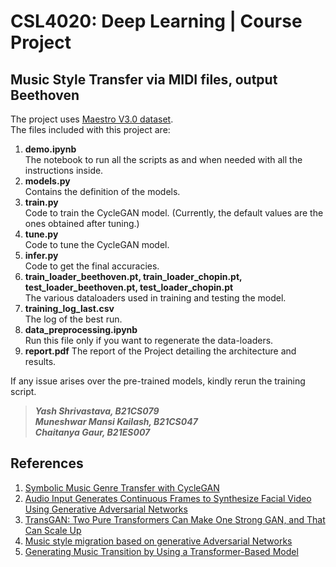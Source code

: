 # CSL4020: Deep Learning | Course Project
Music Style Transfer via MIDI files, output Beethoven
---
The project uses [Maestro V3.0 dataset](https://magenta.tensorflow.org/datasets/maestro).  
The files included with this project are:
1. **demo.ipynb**  
  The notebook to run all the scripts as and when needed with all the instructions inside.
2. **models.py**  
  Contains the definition of the models.
3. **train.py**  
  Code to train the CycleGAN model. (Currently, the default values are the ones obtained after tuning.)
4. **tune.py**  
  Code to tune the CycleGAN model.
5. **infer.py**  
  Code to get the final accuracies.
6. **train_loader_beethoven.pt, train_loader_chopin.pt, test_loader_beethoven.pt, test_loader_chopin.pt**  
  The various dataloaders used in training and testing the model. 
7. **training_log_last.csv**  
  The log of the best run.
8. **data_preprocessing.ipynb**  
  Run this file only if you want to regenerate the data-loaders.  
9. **report.pdf**
  The report of the Project detailing the architecture and results.


If any issue arises over the pre-trained models, kindly rerun the training script.

> ___Yash Shrivastava, B21CS079___  
  ___Muneshwar Mansi Kailash, B21CS047___  
  ___Chaitanya Gaur, B21ES007___

## References 
1. [Symbolic Music Genre Transfer with CycleGAN](https://arxiv.org/abs/1809.07575)
2. [Audio Input Generates Continuous Frames to Synthesize Facial Video Using Generative Adversarial Networks](https://arxiv.org/abs/2207.08813)
3. [TransGAN: Two Pure Transformers Can Make One Strong GAN, and That Can Scale Up](https://arxiv.org/abs/2102.07074)
4. [Music style migration based on generative Adversarial Networks](https://doi.org/10.1016/j.aej.2024.12.081)  
5. [Generating Music Transition by Using a Transformer-Based Model](https://www.researchgate.net/publication/354665705_Generating_Music_Transition_by_Using_a_Transformer-Based_Model)


